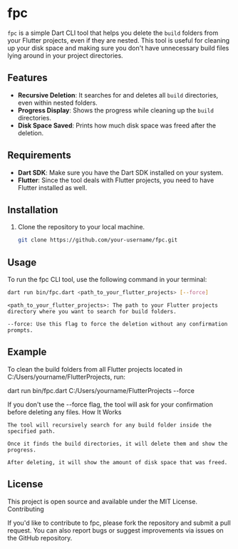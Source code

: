# fpc

`fpc` is a simple Dart CLI tool that helps you delete the `build` folders from your Flutter projects, even if they are nested. This tool is useful for cleaning up your disk space and making sure you don't have unnecessary build files lying around in your project directories.

## Features
- **Recursive Deletion**: It searches for and deletes all `build` directories, even within nested folders.
- **Progress Display**: Shows the progress while cleaning up the `build` directories.
- **Disk Space Saved**: Prints how much disk space was freed after the deletion.

## Requirements
- **Dart SDK**: Make sure you have the Dart SDK installed on your system.
- **Flutter**: Since the tool deals with Flutter projects, you need to have Flutter installed as well.

## Installation

1. Clone the repository to your local machine.

   ```bash
   git clone https://github.com/your-username/fpc.git
   ```

## Usage

To run the fpc CLI tool, use the following command in your terminal:

```bash
dart run bin/fpc.dart <path_to_your_flutter_projects> [--force]
```
    <path_to_your_flutter_projects>: The path to your Flutter projects directory where you want to search for build folders.

    --force: Use this flag to force the deletion without any confirmation prompts.

## Example

To clean the build folders from all Flutter projects located in C:/Users/yourname/FlutterProjects, run:

dart run bin/fpc.dart C:/Users/yourname/FlutterProjects --force

If you don't use the --force flag, the tool will ask for your confirmation before deleting any files.
How It Works

    The tool will recursively search for any build folder inside the specified path.

    Once it finds the build directories, it will delete them and show the progress.

    After deleting, it will show the amount of disk space that was freed.

## License

This project is open source and available under the MIT License.
Contributing

If you'd like to contribute to fpc, please fork the repository and submit a pull request. You can also report bugs or suggest improvements via issues on the GitHub repository.
